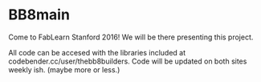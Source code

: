 # BB8main
Come to FabLearn Stanford 2016! We will be there presenting this project.


All code can be accesed with the libraries included at codebender.cc/user/thebb8builders. Code will be updated on both sites weekly ish. (maybe more or less.) 
